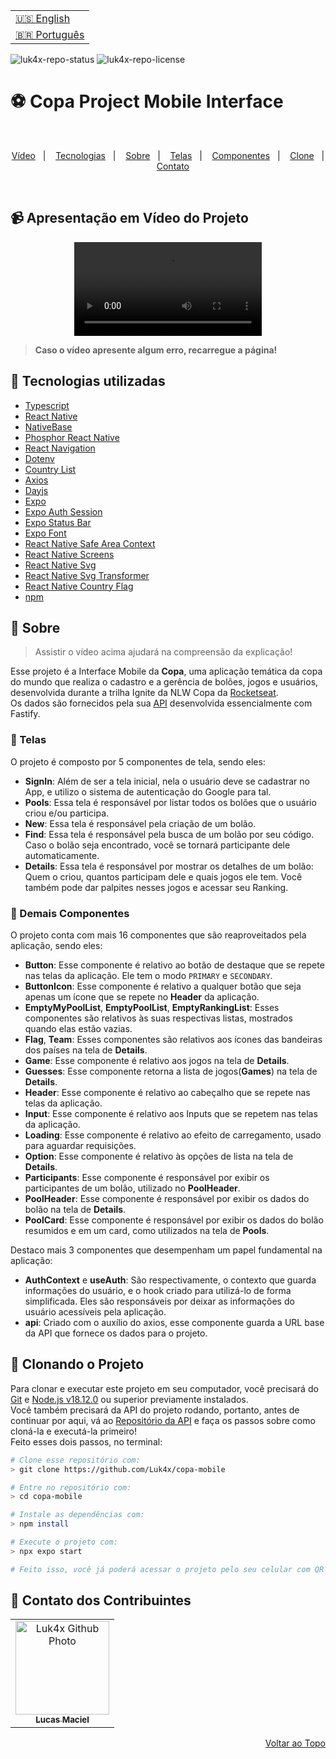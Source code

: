 <table align="right">
  <tr>
    <td>
      <a href="readme-en.md">🇺🇸 English</a>
    </td>
  </tr>
  <tr>
    <td>
      <a href="README.md">🇧🇷 Português</a>
    </td>
  </tr>
</table>

![luk4x-repo-status](https://img.shields.io/badge/Status-Finished-lightgrey?style=for-the-badge&logo=headspace&logoColor=green&color=lightgrey)
![luk4x-repo-license](https://img.shields.io/github/license/Luk4x/copa-mobile?style=for-the-badge&logo=unlicense&logoColor=lightgrey)
# ⚽ Copa Project Mobile Interface

<br>
<p align="center">
  <a href="#-apresentação-em-vídeo-do-projeto">Vídeo</a>&nbsp;&nbsp;&nbsp;|&nbsp;&nbsp;&nbsp;
  <a href="#-tecnologias-utilizadas">Tecnologias</a>&nbsp;&nbsp;&nbsp;|&nbsp;&nbsp;&nbsp;
  <a href="#-sobre">Sobre</a>&nbsp;&nbsp;&nbsp;|&nbsp;&nbsp;&nbsp;
  <a href="#-telas">Telas</a>&nbsp;&nbsp;&nbsp;|&nbsp;&nbsp;&nbsp;
  <a href="#-demais-componentes">Componentes</a>&nbsp;&nbsp;&nbsp;|&nbsp;&nbsp;&nbsp;
  <a href="#-clonando-o-projeto">Clone</a>&nbsp;&nbsp;&nbsp;|&nbsp;&nbsp;&nbsp;
  <a href="#-contato-dos-contribuintes">Contato</a>
</p>
<br>

## 📹 Apresentação em Vídeo do Projeto
<div align="center">
  <video src="https://user-images.githubusercontent.com/86276393/201728234-136afa4d-27c4-4060-b33a-0e0e6ac9d2bd.mp4" />
</div>

> **Caso o vídeo apresente algum erro, recarregue a página!**<br>

## 🚀 Tecnologias utilizadas

-   [Typescript](https://www.typescriptlang.org/)
-   [React Native](https://reactnative.dev/)
-   [NativeBase](https://nativebase.io/)
-   [Phosphor React Native](https://www.npmjs.com/package/phosphor-react-native)
-   [React Navigation](https://reactnavigation.org/)
-   [Dotenv](https://www.npmjs.com/package/dotenv)
-   [Country List](https://github.com/fannarsh/country-list)
-   [Axios](https://axios-http.com/docs/intro)
-   [Dayjs](https://day.js.org/)
-   [Expo](https://expo.dev/)
-   [Expo Auth Session](https://docs.expo.dev/versions/latest/sdk/auth-session/)
-   [Expo Status Bar](https://docs.expo.dev/versions/latest/sdk/status-bar/)
-   [Expo Font](https://docs.expo.dev/versions/latest/sdk/font/)
-   [React Native Safe Area Context](https://docs.expo.dev/versions/latest/sdk/safe-area-context/)
-   [React Native Screens](https://docs.expo.dev/versions/latest/sdk/screens/)
-   [React Native Svg](https://docs.expo.dev/versions/latest/sdk/svg/)
-   [React Native Svg Transformer](https://github.com/kristerkari/react-native-svg-transformer)
-   [React Native Country Flag](https://www.npmjs.com/package/react-native-country-flag)
-   [npm](https://www.npmjs.com/)

## 📝 Sobre

> Assistir o vídeo acima ajudará na compreensão da explicação!

Esse projeto é a Interface Mobile da **Copa**, uma aplicação temática da copa do mundo que realiza o cadastro e a gerência de bolões, jogos e usuários, desenvolvida durante a trilha Ignite da NLW Copa da [Rocketseat](https://www.rocketseat.com.br/).<br>
Os dados são fornecidos pela sua [API](https://github.com/Luk4x/copa-server) desenvolvida essencialmente com Fastify.<br>

### 📄 Telas

O projeto é composto por 5 componentes de tela, sendo eles:

  - **SignIn**: Além de ser a tela inicial, nela o usuário deve se cadastrar no App, e utilizo o sistema de autenticação do Google para tal.
  - **Pools**: Essa tela é responsável por listar todos os bolões que o usuário criou e/ou participa.
  - **New**: Essa tela é responsável pela criação de um bolão.
  - **Find**: Essa tela é responsável pela busca de um bolão por seu código. Caso o bolão seja encontrado, você se tornará participante dele automaticamente.
  - **Details**: Essa tela é responsável por mostrar os detalhes de um bolão: Quem o criou, quantos participam dele e quais jogos ele tem. Você também pode dar palpites nesses jogos e acessar seu Ranking.

### 📑 Demais Componentes

O projeto conta com mais 16 componentes que são reaproveitados pela aplicação, sendo eles:

- **Button**: Esse componente é relativo ao botão de destaque que se repete nas telas da aplicação. Ele tem o modo `PRIMARY` e `SECONDARY`.
- **ButtonIcon**: Esse componente é relativo a qualquer botão que seja apenas um ícone que se repete no **Header** da aplicação.
- **EmptyMyPoolList**, **EmptyPoolList**, **EmptyRankingList**: Esses componentes são relativos às suas respectivas listas, mostrados quando elas estão vazias.
- **Flag**, **Team**: Esses componentes são relativos aos ícones das bandeiras dos países na tela de **Details**.
- **Game**: Esse componente é relativo aos jogos na tela de **Details**.
- **Guesses**: Esse componente retorna a lista de jogos(**Games**) na tela de **Details**.
- **Header**: Esse componente é relativo ao cabeçalho que se repete nas telas da aplicação.
- **Input**: Esse componente é relativo aos Inputs que se repetem nas telas da aplicação.
- **Loading**: Esse componente é relativo ao efeito de carregamento, usado para aguardar requisições.
- **Option**: Esse componente é relativo às opções de lista na tela de **Details**.
- **Participants**: Esse componente é responsável por exibir os participantes de um bolão, utilizado no **PoolHeader**.
- **PoolHeader**: Esse componente é responsável por exibir os dados do bolão na tela de **Details**.
- **PoolCard**: Esse componente é responsável por exibir os dados do bolão resumidos e em um card, como utilizados na tela de **Pools**.

Destaco mais 3 componentes que desempenham um papel fundamental na aplicação:

- **AuthContext** e **useAuth**: São respectivamente, o contexto que guarda informações do usuário, e o hook criado para utilizá-lo de forma simplificada. Eles são responsáveis por deixar as informações do usuário acessíveis pela aplicação.
- **api**: Criado com o auxílio do axios, esse componente guarda a URL base da API que fornece os dados para o projeto.

## 📖 Clonando o Projeto

Para clonar e executar este projeto em seu computador, você precisará do [Git](https://git-scm.com/) e [Node.js v18.12.0](https://nodejs.org/en/) ou superior previamente instalados.<br>
Você também precisará da API do projeto rodando, portanto, antes de continuar por aqui, vá ao [Repositório da API](https://github.com/Luk4x/copa-server) e faça os passos sobre como cloná-la e executá-la primeiro!<br>
Feito esses dois passos, no terminal:

```bash
# Clone esse repositório com:
> git clone https://github.com/Luk4x/copa-mobile

# Entre no repositório com:
> cd copa-mobile

# Instale as dependências com:
> npm install

# Execute o projeto com:
> npx expo start

# Feito isso, você já poderá acessar o projeto pelo seu celular com QR Code que aparecerá no terminal! (ou por um link como: exp://192.168.0.112:19000)
```

## 🤝 Contato dos Contribuintes

<table>
  <tr>
    <td align="center">
      <a href="https://www.linkedin.com/in/lucasmacielf/">
        <img src="https://avatars.githubusercontent.com/Luk4x" width="150px;" alt="Luk4x Github Photo"/><br>
        <sub>
          <b>Lucas Maciel</b>
        </sub>
      </a>
    </td>
  </tr>
</table>

<p align="right">
  <a href="#-copa-project-mobile-interface">Voltar ao Topo</a>
</p>
